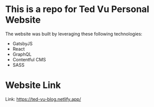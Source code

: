 # This is a repo for Ted Vu Personal Website

The website was built by leveraging these following technologies:
* GatsbyJS
* React
* GraphQL
* Contentful CMS
* SASS

# Website Link

Link: https://ted-vu-blog.netlify.app/
